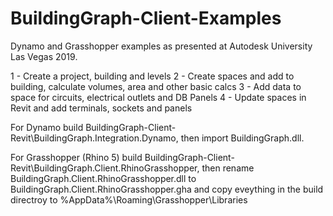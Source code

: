 # BuildingGraph-Client-Examples

Dynamo and Grasshopper examples as presented at Autodesk University Las Vegas 2019.

1 - Create a project, building and levels
2 - Create spaces and add to building, calculate  volumes, area and other basic calcs
3 - Add data to space for circuits, electrical outlets and DB Panels
4 - Update spaces in Revit and add terminals, sockets and panels

For Dynamo build BuildingGraph-Client-Revit\BuildingGraph.Integration.Dynamo, then import BuildingGraph.dll.

For Grasshopper (Rhino 5) build BuildingGraph-Client-Revit\BuildingGraph.Client.RhinoGrasshopper, then rename BuildingGraph.Client.RhinoGrasshopper.dll to BuildingGraph.Client.RhinoGrasshopper.gha and copy eveything in the build directroy to %AppData%\Roaming\Grasshopper\Libraries